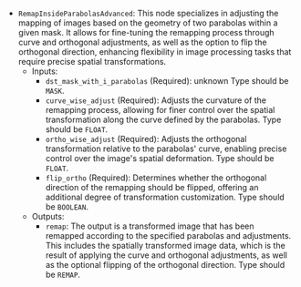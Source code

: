- `RemapInsideParabolasAdvanced`: This node specializes in adjusting the mapping of images based on the geometry of two parabolas within a given mask. It allows for fine-tuning the remapping process through curve and orthogonal adjustments, as well as the option to flip the orthogonal direction, enhancing flexibility in image processing tasks that require precise spatial transformations.
    - Inputs:
        - `dst_mask_with_i_parabolas` (Required): unknown Type should be `MASK`.
        - `curve_wise_adjust` (Required): Adjusts the curvature of the remapping process, allowing for finer control over the spatial transformation along the curve defined by the parabolas. Type should be `FLOAT`.
        - `ortho_wise_adjust` (Required): Adjusts the orthogonal transformation relative to the parabolas' curve, enabling precise control over the image's spatial deformation. Type should be `FLOAT`.
        - `flip_ortho` (Required): Determines whether the orthogonal direction of the remapping should be flipped, offering an additional degree of transformation customization. Type should be `BOOLEAN`.
    - Outputs:
        - `remap`: The output is a transformed image that has been remapped according to the specified parabolas and adjustments. This includes the spatially transformed image data, which is the result of applying the curve and orthogonal adjustments, as well as the optional flipping of the orthogonal direction. Type should be `REMAP`.
